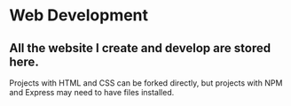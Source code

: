<h1>Web Development</h1>
<h2>All the website I create and develop are stored here.</h2>
<p>Projects with HTML and CSS can be forked directly, but projects with NPM and Express may need to have files installed.</p>
